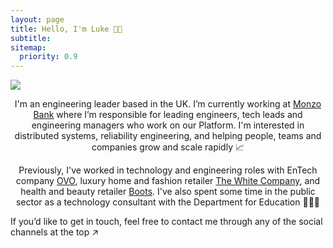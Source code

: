 ```yaml
---
layout: page
title: Hello, I'm Luke 👋🏻
subtitle: 
sitemap:
  priority: 0.9
---
```


<img src="{{ '/assets/img/bio_photo.png' | prepend: site.baseurl }}" id="about-img">

<div id="about-me">
	<p align="center">I'm an engineering leader based in the UK. I’m currently working at  <a href="https://monzo.com/">Monzo Bank</a> where I’m responsible for leading engineers, tech leads and engineering managers who work on our Platform. I'm interested in distributed systems, reliability engineering, and helping people, teams and companies grow and scale rapidly 📈
    </p>
    <p align="center">
    Previously, I've worked in technology and engineering roles with EnTech company <a href="https://ovo.com/">OVO</a>, luxury home and fashion retailer <a href="https://www.thewhitecompany.com/uk/">The White Company</a>, and health and beauty retailer <a href="https://www.boots.com/">Boots</a>. I've also spent some time in the public sector as a technology consultant with the Department for Education 👨🏼‍💻
    </p>
    If you’d like to get in touch, feel free to contact me through any of the social channels at the top ↗️
